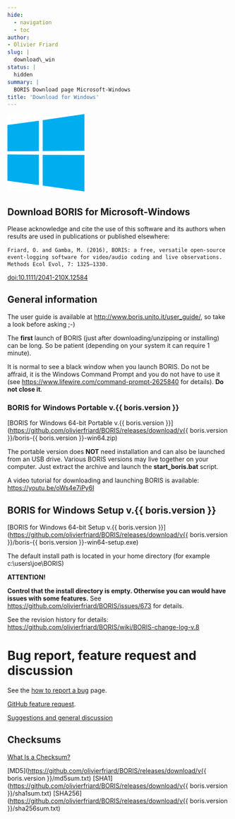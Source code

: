 ```yaml
---
hide:
  - navigation
  - toc
author:
- Olivier Friard
slug: |
  download\_win
status: |
  hidden
summary: |
  BORIS Download page Microsoft-Windows
title: 'Download for Windows'
---
```


![microsoft windows logo](/images/windows_logo.svg)

## Download BORIS for Microsoft-Windows

Please acknowledge and cite the use of this software and its authors
when results are used in publications or published elsewhere:

``` {.text}
Friard, O. and Gamba, M. (2016), BORIS: a free, versatile open-source event-logging software for video/audio coding and live observations. Methods Ecol Evol, 7: 1325–1330.
```

[doi:10.1111/2041-210X.12584](http://onlinelibrary.wiley.com/doi/10.1111/2041-210X.12584/abstract)

General information
-------------------

The user guide is available at <http://www.boris.unito.it/user_guide/>, so take a look before asking ;-)

The **first** launch of BORIS (just after downloading/unzipping or
installing) can be long. So be patient (depending on your system it can
require 1 minute).

It is normal to see a black window when you launch BORIS. Do not be
affraid, it is the Windows Command Prompt and you do not have to use it
(see <https://www.lifewire.com/command-prompt-2625840> for details).
**Do not close it**.



### BORIS for Windows Portable v.{{ boris.version }}


[BORIS for Windows 64-bit Portable
v.{{ boris.version }}](https://github.com/olivierfriard/BORIS/releases/download/v{{ boris.version }}/boris-{{ boris.version }}-win64.zip)

The portable version does **NOT** need installation and can also be
launched from an USB drive. Various BORIS versions may live together on
your computer. Just extract the archive and launch the
**start\_boris.bat** script.

A video tutorial for downloading and launching BORIS is available:
<https://youtu.be/oWs4e7iPy6I>

BORIS for Windows Setup v.{{ boris.version }}
-----------------------------------------

[BORIS for Windows 64-bit Setup
v.{{ boris.version }}](https://github.com/olivierfriard/BORIS/releases/download/v{{ boris.version }}/boris-{{ boris.version }}-win64-setup.exe)

The default install path is located in your home directory (for example
c:\\users\\joe\\BORIS)

**ATTENTION!**

**Control that the install directory is empty. Otherwise you can would
have issues with some features.** See
<https://github.com/olivierfriard/BORIS/issues/673> for details.

See the revision history for details:
<https://github.com/olivierfriard/BORIS/wiki/BORIS-change-log-v.8>

Bug report, feature request and discussion
==========================================

See the [how to report a bug](report_a_bug.md) page.

[GitHub feature
request](https://github.com/olivierfriard/BORIS/issues/new?assignees=&labels=feature+request&template=feature_request.md&title=).

[Suggestions and general
discussion](https://github.com/olivierfriard/BORIS/discussions)

Checksums
---------

[What Is a Checksum?](https://en.wikipedia.org/wiki/Checksum)

[MD5](https://github.com/olivierfriard/BORIS/releases/download/v{{ boris.version }}/md5sum.txt)
[SHA1](https://github.com/olivierfriard/BORIS/releases/download/v{{ boris.version }}/sha1sum.txt)
[SHA256](https://github.com/olivierfriard/BORIS/releases/download/v{{ boris.version }}/sha256sum.txt)
